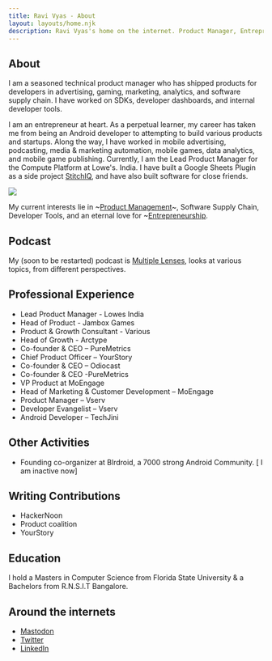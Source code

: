 ```yaml
---
title: Ravi Vyas - About
layout: layouts/home.njk
description: Ravi Vyas's home on the internet. Product Manager, Entrepreneur, Operator. This is where he pens his thoughts.
---
```


## About

I am a seasoned technical product manager who has shipped products for developers in advertising, gaming, marketing, analytics, and software supply chain. I have worked on SDKs, developer dashboards, and internal developer tools.

I am an entrepreneur at heart. As a perpetual learner, my career has taken me from being an Android developer to attempting to build various products and startups. Along the way, I have worked in mobile advertising, podcasting, media & marketing automation, mobile games, data analytics, and mobile game publishing. Currently, I am the Lead Product Manager for the Compute Platform at Lowe's.  India. I have built a Google Sheets Plugin as a side project [StitchIQ](https://workspace.google.com/marketplace/app/stitchiq/931004878305), and have also built software for close friends.

![](/assets/ravivyas.avif)

My current interests lie in ~[Product Management](/tag/product-management/)~, Software Supply Chain, Developer Tools, and an eternal love for ~[Entrepreneurship](/tag/entrepreneurship/).

## Podcast

My (soon to be restarted) podcast is [Multiple Lenses](https://multiplelenses.com/), looks at various topics, from different perspectives.

## Professional Experience

- Lead Product Manager - Lowes India
- Head of Product - Jambox Games
- Product & Growth Consultant - Various
- Head of Growth - Arctype
- Co-founder & CEO – PureMetrics
- Chief Product Officer – YourStory
- Co-founder & CEO – Odiocast
- Co-founder & CEO -PureMetrics
- VP Product at MoEngage
- Head of Marketing & Customer Development – MoEngage
- Product Manager – Vserv
- Developer Evangelist – Vserv
- Android Developer – TechJini

## Other Activities
- Founding co-organizer at Blrdroid, a 7000 strong Android Community. [ I am inactive now]

## Writing Contributions 
- HackerNoon
- Product coalition
- YourStory

## Education
I hold a Masters in Computer Science from Florida State University & a Bachelors from R.N.S.I.T Bangalore.

## Around the internets

- [Mastodon](https://mastodon.social/@ravi)
- [Twitter](https://twitter.com/ravivyas84)
- [LinkedIn](https://www.linkedin.com/in/ravivyas/)
